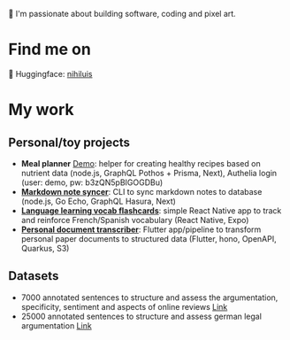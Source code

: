 👋 I'm passionate about building software, coding and pixel art.

# Find me on
🤗 Huggingface: [nihiluis](https://huggingface.co/nihiluis)


# My work
## Personal/toy projects
- **Meal planner** [Demo](https://app.nutri.demo.nihiluis.com/?id=2177a6bf-7af5-4a62-86b2-104d1967517d&mealSize=100&weight=60&focus=keep&activityLevel=low): helper for creating healthy recipes based on nutrient data (node.js, GraphQL Pothos + Prisma, Next), Authelia login (user: demo, pw: b3zQN5pBIGOGDBu)
- [**Markdown note syncer**](https://github.com/nihiluis/memoneo2): CLI to sync markdown notes to database (node.js, Go Echo, GraphQL Hasura, Next)
- [**Language learning vocab flashcards**](https://github.com/nihiluis/gofulingo): simple React Native app to track and reinforce French/Spanish vocabulary (React Native, Expo)
- [**Personal document transcriber**](https://github.com/nihiluis/dokusend): Flutter app/pipeline to transform personal paper documents to structured data (Flutter, hono, OpenAPI, Quarkus, S3)

## Datasets
- 7000 annotated sentences to structure and assess the argumentation, specificity, sentiment and aspects of online reviews [Link](https://huggingface.co/datasets/nihiluis/argureviews)
- 25000 annotated sentences to structure and assess german legal argumentation [Link](https://huggingface.co/datasets/FloKarlFriedKassel/legal-sachzivil-components)
